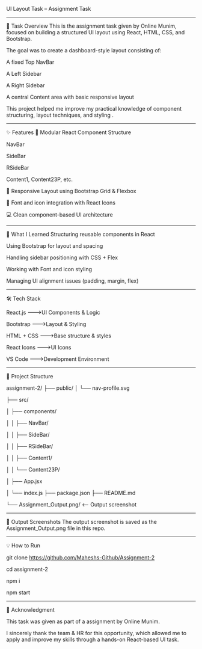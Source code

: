 UI Layout Task – Assignment Task

----

📄 Task Overview
This is the assignment task given by Online Munim, focused on building a structured UI layout using React, HTML, CSS, and Bootstrap.

The goal was to create a dashboard-style layout consisting of:

A fixed Top NavBar

A Left Sidebar

A Right Sidebar

A central Content area with basic responsive layout

This project helped me improve my practical knowledge of component structuring, layout techniques, and styling .

----

✨ Features
🧱 Modular React Component Structure

NavBar

SideBar

RSideBar

Content1, Content23P, etc.

🎨 Responsive Layout using Bootstrap Grid & Flexbox

🎯 Font and icon integration with React Icons

💻 Clean component-based UI architecture

----
🧠 What I Learned
Structuring reusable components in React

Using Bootstrap for layout and spacing

Handling sidebar positioning with CSS + Flex

Working with Font and icon styling

Managing UI alignment issues (padding, margin, flex)

---

🛠 Tech Stack

React.js	  --->UI Components & Logic

Bootstrap	  --->Layout & Styling

HTML + CSS	--->Base structure & styles

React Icons	--->UI Icons

VS Code	    --->Development Environment

---

📁 Project Structure

assignment-2/
├── public/
│   └── nav-profile.svg

├── src/

│   ├── components/

│   │   ├── NavBar/

│   │   ├── SideBar/

│   │   ├── RSideBar/

│   │   ├── Content1/

│   │   └── Content23P/

│   ├── App.jsx

│   └── index.js
├── package.json
├── README.md

└── Assignment_Output.png/        <-- Output screenshot

---

📸 Output Screenshots
The output screenshot is saved as the Assignment_Output.png file in this repo.

---

💡 How to Run

git clone https://github.com/Maheshs-Github/Assignment-2

cd assignment-2

npm i

npm start

----


🙏 Acknowledgment

This task was given as part of a  assignment by Online Munim.

I sincerely thank the team & HR for this opportunity, which allowed me to apply and improve my skills through a hands-on React-based UI task.
